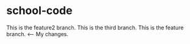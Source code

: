 # school-code

This is the feature2 branch.
This is the third branch.
This is the feature branch.   <-- My changes.

